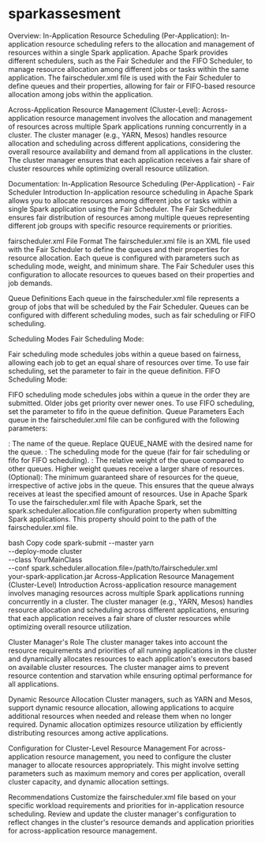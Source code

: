 # sparkassesment
 
Overview:
In-Application Resource Scheduling (Per-Application):
In-application resource scheduling refers to the allocation and management of resources within a single Spark application. Apache Spark provides different schedulers, such as the Fair Scheduler and the FIFO Scheduler, to manage resource allocation among different jobs or tasks within the same application. The fairscheduler.xml file is used with the Fair Scheduler to define queues and their properties, allowing for fair or FIFO-based resource allocation among jobs within the application.

Across-Application Resource Management (Cluster-Level):
Across-application resource management involves the allocation and management of resources across multiple Spark applications running concurrently in a cluster. The cluster manager (e.g., YARN, Mesos) handles resource allocation and scheduling across different applications, considering the overall resource availability and demand from all applications in the cluster. The cluster manager ensures that each application receives a fair share of cluster resources while optimizing overall resource utilization.

Documentation:
In-Application Resource Scheduling (Per-Application) - Fair Scheduler
Introduction
In-application resource scheduling in Apache Spark allows you to allocate resources among different jobs or tasks within a single Spark application using the Fair Scheduler. The Fair Scheduler ensures fair distribution of resources among multiple queues representing different job groups with specific resource requirements or priorities.

fairscheduler.xml File Format
The fairscheduler.xml file is an XML file used with the Fair Scheduler to define the queues and their properties for resource allocation. Each queue is configured with parameters such as scheduling mode, weight, and minimum share. The Fair Scheduler uses this configuration to allocate resources to queues based on their properties and job demands.

Queue Definitions
Each queue in the fairscheduler.xml file represents a group of jobs that will be scheduled by the Fair Scheduler. Queues can be configured with different scheduling modes, such as fair scheduling or FIFO scheduling.

Scheduling Modes
Fair Scheduling Mode:

Fair scheduling mode schedules jobs within a queue based on fairness, allowing each job to get an equal share of resources over time.
To use fair scheduling, set the <schedulingMode> parameter to fair in the queue definition.
FIFO Scheduling Mode:

FIFO scheduling mode schedules jobs within a queue in the order they are submitted. Older jobs get priority over newer ones.
To use FIFO scheduling, set the <schedulingMode> parameter to fifo in the queue definition.
Queue Parameters
Each queue in the fairscheduler.xml file can be configured with the following parameters:

<queue name="QUEUE_NAME">: The name of the queue. Replace QUEUE_NAME with the desired name for the queue.
<schedulingMode>: The scheduling mode for the queue (fair for fair scheduling or fifo for FIFO scheduling).
<weight>: The relative weight of the queue compared to other queues. Higher weight queues receive a larger share of resources.
<minShare> (Optional): The minimum guaranteed share of resources for the queue, irrespective of active jobs in the queue. This ensures that the queue always receives at least the specified amount of resources.
Use in Apache Spark
To use the fairscheduler.xml file with Apache Spark, set the spark.scheduler.allocation.file configuration property when submitting Spark applications. This property should point to the path of the fairscheduler.xml file.

bash
Copy code
spark-submit --master yarn \
             --deploy-mode cluster \
             --class YourMainClass \
             --conf spark.scheduler.allocation.file=/path/to/fairscheduler.xml \
             your-spark-application.jar
Across-Application Resource Management (Cluster-Level)
Introduction
Across-application resource management involves managing resources across multiple Spark applications running concurrently in a cluster. The cluster manager (e.g., YARN, Mesos) handles resource allocation and scheduling across different applications, ensuring that each application receives a fair share of cluster resources while optimizing overall resource utilization.

Cluster Manager's Role
The cluster manager takes into account the resource requirements and priorities of all running applications in the cluster and dynamically allocates resources to each application's executors based on available cluster resources. The cluster manager aims to prevent resource contention and starvation while ensuring optimal performance for all applications.

Dynamic Resource Allocation
Cluster managers, such as YARN and Mesos, support dynamic resource allocation, allowing applications to acquire additional resources when needed and release them when no longer required. Dynamic allocation optimizes resource utilization by efficiently distributing resources among active applications.

Configuration for Cluster-Level Resource Management
For across-application resource management, you need to configure the cluster manager to allocate resources appropriately. This might involve setting parameters such as maximum memory and cores per application, overall cluster capacity, and dynamic allocation settings.

Recommendations
Customize the fairscheduler.xml file based on your specific workload requirements and priorities for in-application resource scheduling.
Review and update the cluster manager's configuration to reflect changes in the cluster's resource demands and application priorities for across-application resource management.
